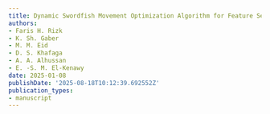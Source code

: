 ```yaml
---
title: Dynamic Swordfish Movement Optimization Algorithm for Feature Selection
authors:
- Faris H. Rizk
- K. Sh. Gaber
- M. M. Eid
- D. S. Khafaga
- A. A. Alhussan
- E. -S. M. El-Kenawy
date: 2025-01-08
publishDate: '2025-08-18T10:12:39.692552Z'
publication_types:
- manuscript
---
```

